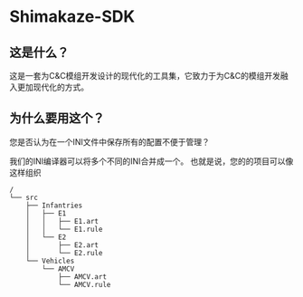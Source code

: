# Shimakaze-SDK

## 这是什么？

这是一套为C&C模组开发设计的现代化的工具集，它致力于为C&C的模组开发融入更加现代化的方式。

## 为什么要用这个？

您是否认为在一个INI文件中保存所有的配置不便于管理？

我们的INI编译器可以将多个不同的INI合并成一个。
也就是说，您的的项目可以像这样组织
```plain
/
└── src
    ├── Infantries
    │   ├── E1
    │   │   ├── E1.art
    │   │   └── E1.rule
    │   └── E2
    │       ├── E2.art
    │       └── E2.rule
    └── Vehicles
        └── AMCV
            ├── AMCV.art
            └── AMCV.rule
```
